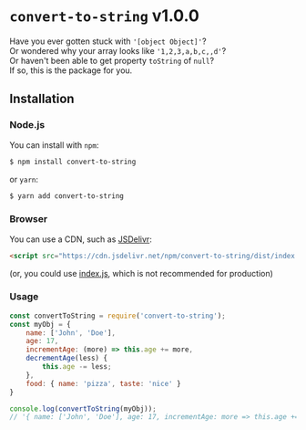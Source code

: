# `convert-to-string` v1.0.0
Have you ever gotten stuck with `'[object Object]'`?  
Or wondered why your array looks like `'1,2,3,a,b,c,,d'`?  
Or haven't been able to get property `toString` of `null`?  
If so, this is the package for you.
## Installation
### Node.js
You can install with `npm`:
```sh
$ npm install convert-to-string
```
or `yarn`:
```sh
$ yarn add convert-to-string
```
### Browser
You can use a CDN, such as [JSDelivr](https://jsdelivr.com):
```html
<script src="https://cdn.jsdelivr.net/npm/convert-to-string/dist/index.min.js"></script>
```
(or, you could use [index.js](https://cdn.jsdelivr.net/npm/convert-to-string/dist/index.js), which is not recommended for production)
### Usage
```js
const convertToString = require('convert-to-string');
const myObj = {
    name: ['John', 'Doe'],
    age: 17,
    incrementAge: (more) => this.age += more,
    decrementAge(less) {
        this.age -= less;
    },
    food: { name: 'pizza', taste: 'nice' }
}

console.log(convertToString(myObj));
// '{ name: ['John', 'Doe'], age: 17, incrementAge: more => this.age += more, decrementAge: decrementAge(less) {\n\tthis.age -= less;\n\t}, food: { name: 'pizza', taste: 'nice' } }` */
```
